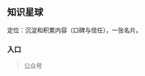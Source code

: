 ## 知识星球
定位：沉淀和积累内容（口碑与信任），一张名片。

### 入口
>公众号


<!--stackedit_data:
eyJoaXN0b3J5IjpbNzQ4MjYzMzc1LC0yMDg4NzQ2NjEyXX0=
-->